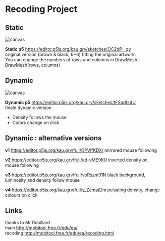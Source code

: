 # Recoding Project

## Static

![canvas](https://user-images.githubusercontent.com/103901906/218320321-7f4df81b-febf-4ae6-9df7-1b314ee0723c.png)


**Static p5** https://editor.p5js.org/kau.grv/sketches/OC2bP--qy  
original version (brown & black, 6*6) fitting the original artwork.  
You can change the numbers of rows and columns in DrawMesh : DrawMesh(rows, columns)

## Dynamic

![canvas](https://user-images.githubusercontent.com/103901906/218320396-db87144e-fb1b-4ca5-a1ea-337ac9209a0c.png)


**Dynamic p5** https://editor.p5js.org/kau.grv/sketches/tFSqdts4U  
finale dynamic version. 
- Density follows the mouse
- Colors change on click

## Dynamic : alternative versions
**v1** https://editor.p5js.org/kau.grv/full/DPVIfKDXr 
mirrored mouse following 

**v2** https://editor.p5js.org/kau.grv/full/ad-vME9KU
inverted density on mouse following 

**v3** https://editor.p5js.org/kau.grv/full/voRszm91N
black background, luminosity and density follow mouse

**v4** https://editor.p5js.org/kau.grv/full/y_ZcmatDm
pulsating density, change colours on click




## Links

thanks to Mr Robillard  
main http://mobitool.free.fr/edu/ea/  
recoding http://mobitool.free.fr/edu/ea/recoding.html
